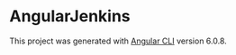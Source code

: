 # AngularJenkins

This project was generated with [Angular CLI](https://github.com/angular/angular-cli) version 6.0.8.

